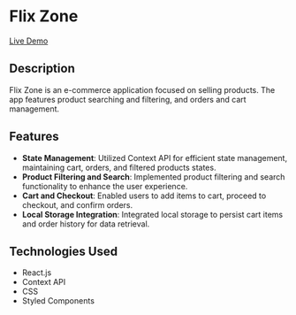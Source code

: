 # Flix Zone

[Live Demo](https://react-ecommerce-1blu03umy-ashish-bind.vercel.app/)

## Description
Flix Zone is an e-commerce application focused on selling products. The app features product searching and filtering, and orders and cart management.

## Features
- **State Management**: Utilized Context API for efficient state management, maintaining cart, orders, and filtered products states.
- **Product Filtering and Search**: Implemented product filtering and search functionality to enhance the user experience.
- **Cart and Checkout**: Enabled users to add items to cart, proceed to checkout, and confirm orders.
- **Local Storage Integration**: Integrated local storage to persist cart items and order history for data retrieval.

## Technologies Used
- React.js
- Context API
- CSS
- Styled Components


